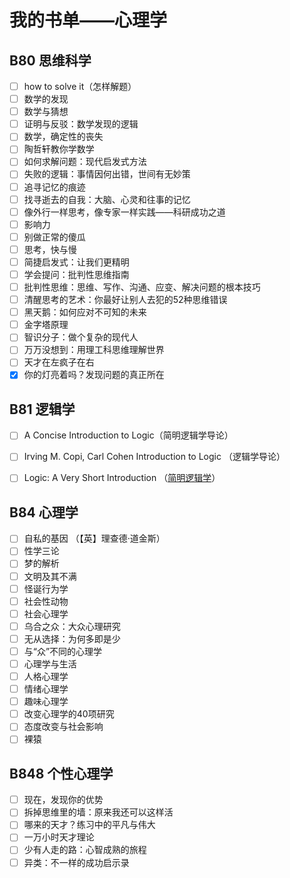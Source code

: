# 我的书单——心理学

## B80 思维科学

- [ ] how to solve it（怎样解题）
- [ ] 数学的发现
- [ ] 数学与猜想
- [ ] 证明与反驳：数学发现的逻辑
- [ ] 数学，确定性的丧失
- [ ] 陶哲轩教你学数学
- [ ] 如何求解问题：现代启发式方法
- [ ] 失败的逻辑：事情因何出错，世间有无妙策
- [ ] 追寻记忆的痕迹
- [ ] 找寻逝去的自我：大脑、心灵和往事的记忆
- [ ] 像外行一样思考，像专家一样实践——科研成功之道
- [ ] 影响力
- [ ] 别做正常的傻瓜
- [ ] 思考，快与慢
- [ ] 简捷启发式：让我们更精明
- [ ] 学会提问：批判性思维指南
- [ ] 批判性思维：思维、写作、沟通、应变、解决问题的根本技巧
- [ ] 清醒思考的艺术：你最好让别人去犯的52种思维错误
- [ ] 黑天鹅：如何应对不可知的未来
- [ ] 金字塔原理
- [ ] 智识分子：做个复杂的现代人
- [ ] 万万没想到：用理工科思维理解世界
- [ ] 天才在左疯子在右
- [x] 你的灯亮着吗？发现问题的真正所在

## B81 逻辑学

- [ ] A Concise Introduction to Logic（简明逻辑学导论）
- [ ] Irving M. Copi, Carl Cohen Introduction to Logic （逻辑学导论）
- [ ] Logic: A Very Short Introduction （[简明逻辑学][short_logic]）

  [short_logic]: https://wxflogic.gitbook.io/logic/

## B84 心理学

- [ ] 自私的基因 （【英】理查德·道金斯）
- [ ] 性学三论
- [ ] 梦的解析
- [ ] 文明及其不满
- [ ] 怪诞行为学
- [ ] 社会性动物
- [ ] 社会心理学
- [ ] 乌合之众：大众心理研究
- [ ] 无从选择：为何多即是少
- [ ] 与“众”不同的心理学
- [ ] 心理学与生活
- [ ] 人格心理学
- [ ] 情绪心理学
- [ ] 趣味心理学
- [ ] 改变心理学的40项研究
- [ ] 态度改变与社会影响
- [ ] 裸猿

## B848 个性心理学

- [ ] 现在，发现你的优势
- [ ] 拆掉思维里的墙：原来我还可以这样活
- [ ] 哪来的天才？练习中的平凡与伟大
- [ ] 一万小时天才理论
- [ ] 少有人走的路：心智成熟的旅程
- [ ] 异类：不一样的成功启示录
